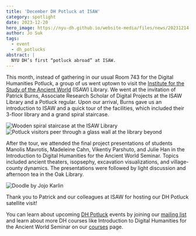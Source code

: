 ```yaml
---
title: 'December DH Potluck at ISAW'
category: spotlight
date: 2023-12-20
hero_image: https://nyu-dh.github.io/website-media/files/news/20231214-DHPotluck-ISAW.png
author: Jo Suk
tags:
  - event
  - dh_potlucks
abstract: |
  NYU DH’s first “potluck abroad” at ISAW.
---
```


This month, instead of gathering in our usual Room 743 for the Digital Humanities Potluck, a group of us went uptown to visit the [Institute for the Study of the Ancient World](https://isaw.nyu.edu/) (ISAW) Library. We went at the invitation of Patrick Burns, Associate Research Scholar of Digital Projects at the ISAW Library and a Potluck regular. Upon our arrival, Burns gave us an introduction to ISAW and a quick tour of the facilities, which included their 3-floor library and a grand spiral staircase.

<img style="max-height:350px" src="https://nyu-dh.github.io/website-media/files/news/spiral-staircase.jpg" alt="Wooden spiral staircase at the ISAW Library"/>
<img style="max-height:350px" src="https://nyu-dh.github.io/website-media/files/news/isaw-library.jpg" alt="Potluck visitors peer through a glass wall at the library beyond"/>

After the tour, we attended the final project presentations of students Manolis Mavrotis, Madeleine Cahn, Vikentiy Parshuto, and Julie Han in the Introduction to Digital Humanities for the Ancient World Seminar. Topics included ancient theaters, isopsephy, excavation visualizations, and village-county dynamics. The presentations were followed by light discussion and afternoon tea in the Oak Library.

<img style="max-height:500px" src="https://nyu-dh.github.io/website-media/files/news/20231214-DHPotluck-ISAW.png" alt="Doodle by Jojo Karlin"/>

Thank you to Patrick and our colleagues at ISAW for hosting our DH Potluck satellite visit! 

You can learn about upcoming [DH Potluck](/community/potlucks/) events by joining our [mailing list](/get-involved) and learn about more DH courses like Introduction to Digital Humanities for the Ancient World Seminar on our [courses](/curriculum/courses/) page.